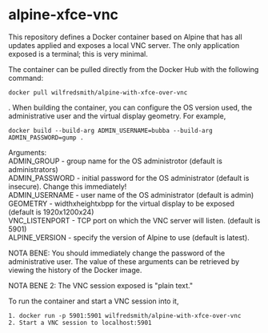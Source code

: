 # alpine-xfce-vnc

This repository defines a Docker container based on Alpine that has all updates applied and exposes a local VNC server. The only
application exposed is a terminal; this is very minimal.

The container can be pulled directly from the Docker Hub with the following command:

`docker pull wilfredsmith/alpine-with-xfce-over-vnc`

. When building the container, you can configure the OS version used, the administrative user and the virtual display geometry. For example,

`docker build --build-arg ADMIN_USERNAME=bubba --build-arg ADMIN_PASSWORD=gump .`

Arguments:																																							 
	  ADMIN_GROUP - group name for the OS administrotor (default is administrators)												      		 
	  ADMIN_PASSWORD - initial password for the OS administrator (default is insecure). Change this immediately!   					 
	  ADMIN_USERNAME - user name of the OS administrator (default is admin)																		    
	  GEOMETRY - widthxheightxbpp for the virtual display to be exposed (default is 1920x1200x24)											 
	  VNC_LISTENPORT - TCP port on which the VNC server will listen. (default is 5901)															 
      ALPINE_VERSION - specify the version of Alpine to use (default is latest).   																  

NOTA BENE: You should immediately change the password of the administrative user. The value of these arguments can be retrieved by viewing the history of the Docker image.

NOTA BENE 2: The VNC session exposed is "plain text."

To run the container and start a VNC session into it,

	1. docker run -p 5901:5901 wilfredsmith/alpine-with-xfce-over-vnc
	2. Start a VNC session to localhost:5901